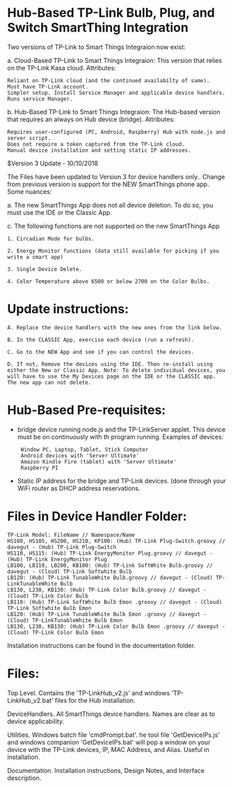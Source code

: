 # Hub-Based TP-Link Bulb, Plug, and Switch SmartThing Integration

Two versions of TP-Link to Smart Things Integraion now exist:

a. Cloud-Based TP-Link to Smart Things Integraion: This version that relies on the TP-Link Kasa cloud. Attributes:

    Reliant on TP-Link cloud (and the continued availabilty of same).
    Must have TP-Link account.
    Simpler setup. Install Service Manager and applicable device handlers. Runs service Manager.

b. Hub-Based TP-Link to Smart Things Integraion: The Hub-based version that requires an always on Hub device (bridge). Attributes:

    Requires user-configured (PC, Android, Raspberry) Hub with node.js and server script.
    Does not require a token captured from the TP-Link cloud.
    Manual device installation and setting static IP addresses.

$Version 3 Update - 10/10/2018

The Files have been updated to Version 3 for device handlers only.. Change from previous version is support for the NEW SmartThings phone app. Some nuances: 

a. The new SmartThings App does not all device deletion. To do so, you must use the IDE or the Classic App. 

c. The following functions are not supported on the new SmartThings App 

    1. Circadian Mode for bulbs. 

    2. Energy Monitor functions (data still available for picking if you write a smart app) 
    
    3. Single Device Delete. 
    
    4. Color Temperature above 6500 or below 2700 on the Color Bulbs.


# Update instructions: 

    A. Replace the device handlers with the new ones from the link below. 
    
    B. In the CLASSIC App, exercise each device (run a refresh). 
    
    C. Go to the NEW App and see if you can control the devices. 
    
    D. If not, Remove the devices using the IDE. Then re-install using either the New or Classic App. Note: To delete individual devices, you will have to use the My Devices page on the IDE or the CLASSIC app. The new app can not delete.

# Hub-Based Pre-requisites:
-  bridge device running node.js and the TP-LinkServer applet.  This device must be on continuously with th program running.  Examples of devices:

        Window PC, Laptop, Tablet, Stick Computer
        Android devices with 'Server Ultimate'
        Amazon Kindle Fire (tablet) with 'Server Ultimate'
        Raspberry PI
   
-  Static IP address for the bridge and TP-Link devices.  (done through your WiFi router as DHCP address reservations.

# Files in Device Handler Folder:
    TP-Link Model: FileName // Namespace/Name
    HS100, HS105, HS200, HS210, KP100: (Hub) TP-Link Plug-Switch.groovy // davegut - (Hub) TP-Link Plug-Switch
    HS110, HS115: (Hub) TP-Link EnergyMonitor Plug.groovy // davegut - (Hub) TP-Link EnergyMonitor Plug
    LB100, LB110, LB200, KB100: (Hub) TP-Link SoftWhite Bulb.groovy // davegut - (Cloud) TP-Link Softwhite Bulb
    LB120: (Hub) TP-Link TunableWhite Bulb.groovy // davegut - (Cloud) TP-LinkTunableWhite Bulb
    LB130, L230, KB130: (Hub) TP-Link Color Bulb.groovy // davegut - (Cloud) TP-Link Color Bulb
    LB110: (Hub) TP-Link SoftWhite Bulb Emon .groovy // davegut - (Cloud) TP-Link Softwhite Bulb Emon
    LB120: (Hub) TP-Link TunableWhite Bulb Emon .groovy // davegut - (Cloud) TP-LinkTunableWhite Bulb Emon
    LB130, L230, KB130: (Hub) TP-Link Color Bulb Emon .groovy // davegut - (Cloud) TP-Link Color Bulb Emon

Installation instructions can be found in the documentation folder.

# Files:
Top Level.  Contains the 'TP-LinkHub_v2.js' and windows 'TP-LinkHub_v2.bat' files for the Hub installation.

DeviceHandlers.  All SmartThings device handlers.  Names are clear as to device applicability.

Utilities.  Windows batch file 'cmdPrompt.bat'.  he tool file 'GetDeviceIPs.js' and windows companion 'GetDeviceIPs.bat' will pop a window on your device with the TP-Link devices, IP, MAC Address, and Alias.  Useful in installation.

Documentation.  Installation instructions, Design Notes, and Interface description.

